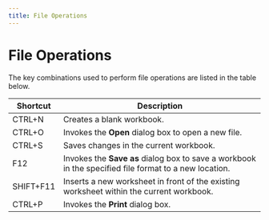 ```yaml
---
title: File Operations
---
```

# File Operations
The key combinations used to perform file operations are listed in the table below.

| Shortcut | Description |
|---|---|
| CTRL+N | Creates a blank workbook. |
| CTRL+O | Invokes the **Open** dialog box to open a new file. |
| CTRL+S | Saves changes in the current workbook. |
| F12 | Invokes the **Save as** dialog box to save a workbook in the specified file format to a new location. |
| SHIFT+F11 | Inserts a new worksheet in front of the existing worksheet within the current workbook. |
| CTRL+P | Invokes the **Print** dialog box. |